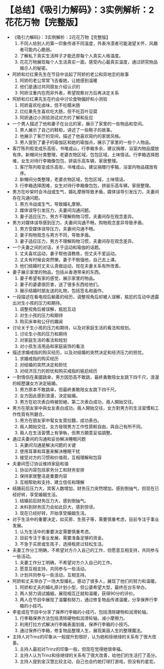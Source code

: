# 【总结】《吸引力解码》：3实例解析：2花花万物【完整版】

-   《吸引力解码》：3实例解析：2花花万物【完整版】
    1.  不同人给别人的第一印象传递不同温度，外表冷漠者可能渴望关怀，风趣者可能内心脆弱。
    2.  了解私下真实生活样子才能还原每个人真实人格温度。
    3.  花花万物展现每个人生活真实一面，感受内心最真实温度，通过研究物品揭示人的秘密。
-   阿娇和烂红果先生在节目中谈起了阿娇的老公和异地恋的故事
    1.  阿娇的老公常常飞去看她，让她感到温暖
    2.  他们是通过共同朋友介绍认识的
    3.  阿娇注重内在而非外表，希望观察对方后再决定关系
-   阿娇和烂红果先生在约会中讨论食物偏好和小测验
    1.  阿娇喜欢吃卤味，但不吃糯米肠
    2.  烂红果先生喜欢吃大肠，但不吃百叶豆腐
    3.  阿娇通过小测验测试对方的了解和反应
-   一个男人描述了他和妻子在台北的家，展示了家里的一些物品和空间。
    1.  男人展示了自己的鞋柜，讲述了一些鞋子的故事。
    2.  他展示了客厅的空间，描述了他喜欢简约的家居风格。
    3.  男人提到了妻子的瑜伽区和她的瑜伽点，展示了家里的一些个人物品。
-   客厅陈列柜变成乐高街，书堆成山，行李箱多余，建议捐赠，浴室内物品摆放有序。新帽间分类整理，老婆衣物区域，包包区域，土味情话。行李箱选择困难，女生对待行李箱像包包，拼装乐高车辆，家居整理。
    1.  客厅陈列柜变成乐高街，书堆成山，建议捐赠行李箱，浴室内物品摆放有序。
    2.  新帽间分类整理，老婆衣物区域，包包区域，土味情话。
    3.  行李箱选择困难，女生对待行李箱像包包，拼装乐高车辆，家居整理。
-   男方在吵架时会冷战或生气，婚礼摩擦导致矛盾，媒体误导引发压力，夫妻间存在沟通问题。
    1.  男方冷战或生气，导致婚礼摩擦。
    2.  媒体误导引发压力，夫妻间沟通问题。
    3.  妻子适应压力，男方不理解购物习惯，夫妻间存在观念差异。
-   男方对媒体误导感到压力，夫妻间沟通不畅，购物观念差异导致矛盾。
    1.  男方受媒体误导压力，夫妻间沟通不畅。
    2.  妻子购物观念与男方不同，导致矛盾。
    3.  妻子适应压力，男方不理解购物习惯，夫妻间存在观念差异。
-   一个夫妻之间的对话，关于运动和瑜伽的话题。
    1.  丈夫喜欢运动，妻子帮他请教练，但丈夫不爱运动。
    2.  丈夫有时候会突然懒，妻子不勉强他，自己去上课。
    3.  他们结婚时丈夫认真做运动，现在夫妻关系有所改善。
-   妻子展示家里的物品，包括从香港带来的东西。
    1.  妻子希望有家的感觉，展示家里的物品。
    2.  妻子的婆婆很厉害，送了很多东西给他们。
    3.  展示结婚时朋友送的礼物，包括签名和画作。
-   一段描述在看电视后躺着的经历，调整视角后却被人误解，尴尬的互动中透露出对生小孩的压力和期待。
    1.  调整视角后被误解，尴尬互动
    2.  对生小孩的压力和期待
    3.  购买床单和公仔的趣闻
-   讨论关于生小孩的压力和期待，以及对家庭生活的看法和规划。
    1.  讨论生小孩的压力和期待
    2.  对家庭生活的看法和规划
    3.  对小孩生活用品和家庭装饰的看法
-   描述求婚戒指的购买经历，以及对结婚的突然决定和经济压力的担忧。
    1.  求婚戒指的购买经历
    2.  对结婚的突然决定和担忧
    3.  对经济压力的担忧和购买戒指的尴尬经历
-   一對情侶在美國跳傘，男方因恐高不敢跳，最終勇敢陪女友跳下四千尺，浪漫的經歷讓女方決定結婚。
    1.  男方原本不敢跳傘，但最終勇敢陪女友跳下四千尺。
    2.  女方因此感到浪漫，決定結婚。
    3.  男方在初次表白時被拒絕，第二次表白成功，兩人開始交往。
-   男方在朋友家中與女友表白成功，兩人開始交往，女方對男方的生活習慣和工作性質有所磨合。
    1.  男方在朋友家中幫女友買拉麵，成功表白。
    2.  兩人開始交往，女方發現男方工作性質較自由，與自己有所不同。
    3.  兩人在生活習慣上有爭執，但男方願意妥協調整。
-   通过夫妻间的沟通和妥协解决睡眠问题
    1.  夫妻间沟通是解决问题的关键
    2.  使用耳罩和耳塞来解决睡眠干扰
    3.  接受对方的习惯和价值观，互相理解和包容
-   夫妻间签订协议维持家庭和谐
    1.  协议内容包括家务分工和财务安排
    2.  保持家居整洁是重要内容
    3.  互相帮助和支持，建立信任和理解
-   结婚前后压力大，宾客人数增加，财务压力突然增加，感到倒抽气，但现在已经好转，享受婚姻生活。
    1.  结婚前后财务压力大，感到倒抽气。
    2.  未料到财务压力会如此巨大，感到惊讶。
    3.  现在已经好转，开始享受婚姻生活。
-   对于生活中的重要决定，如买房、生孩子等，需要慎重考虑，目前专注于事业发展。
    1.  认为生活中的重要决定需要慎重考虑。
    2.  目前专注于事业发展，需要准备足够的资金。
    3.  不急于买房或生孩子，选择租房过轻松生活。
-   夫妻工作分工明确，不希望对方介入自己的工作，但愿意互相支持，共同参与一些活动。
    1.  夫妻工作分工明确，不希望对方介入自己的工作。
    2.  愿意互相支持，共同参与一些活动。
    3.  计划共同参与一些活动，互相支持。
-   阿娇和丈夫举办了一场大型婚礼，感动了很多人，展现了他们的努力和温暖。
    1.  阿娇和丈夫的婚礼原计划小型，但公婆希望大型，最终在台东举办。
    2.  两人努力调试婚姻，展现相互迁就和温暖，获得90分的评价。
    3.  两人在节目中展现了温馨和努力，通过修复物品传递温暖，分享保养行李箱的小技巧。
-   李星成在节目中分享了保养行李箱的小技巧，包括清除硬物和润滑轮轴。
    1.  行李箱保养方法包括清除硬物和润滑轮轴，减小摩擦力。
    2.  利用打拉方式解决行李箱表面划痕，保养行李箱的小技巧。
    3.  通过保养行李箱，修复物品整理人生，展现美丽人生的整理魔法。
-   主持人对Trinz的印象从一般提升到很好，认为她和徐继绿的关系有了很大改善。
    1.  主持人最初对Trinz的印象一般，但现在觉得她很幸福。
    2.  主持人认为Trinz和徐继绿的关系有了很大改善，给他们的生活打了高分。
    3.  主持人提到金汉慧比较主动，自己也会约她打球打游戏，但没有约星宏。